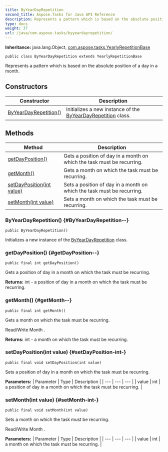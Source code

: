 ```yaml
---
title: ByYearDayRepetition
second_title: Aspose.Tasks for Java API Reference
description: Represents a pattern which is based on the absolute position of a day in a month.
type: docs
weight: 37
url: /java/com.aspose.tasks/byyeardayrepetition/
---
```


**Inheritance:**
java.lang.Object, [com.aspose.tasks.YearlyRepetitionBase](../../com.aspose.tasks/yearlyrepetitionbase)
```
public class ByYearDayRepetition extends YearlyRepetitionBase
```

Represents a pattern which is based on the absolute position of a day in a month.
## Constructors

| Constructor | Description |
| --- | --- |
| [ByYearDayRepetition()](#ByYearDayRepetition--) | Initializes a new instance of the [ByYearDayRepetition](../../com.aspose.tasks/byyeardayrepetition) class. |
## Methods

| Method | Description |
| --- | --- |
| [getDayPosition()](#getDayPosition--) | Gets a position of day in a month on which the task must be recurring. |
| [getMonth()](#getMonth--) | Gets a month on which the task must be recurring. |
| [setDayPosition(int value)](#setDayPosition-int-) | Sets a position of day in a month on which the task must be recurring. |
| [setMonth(int value)](#setMonth-int-) | Sets a month on which the task must be recurring. |
### ByYearDayRepetition() {#ByYearDayRepetition--}
```
public ByYearDayRepetition()
```


Initializes a new instance of the [ByYearDayRepetition](../../com.aspose.tasks/byyeardayrepetition) class.

### getDayPosition() {#getDayPosition--}
```
public final int getDayPosition()
```


Gets a position of day in a month on which the task must be recurring.

**Returns:**
int - a position of day in a month on which the task must be recurring.
### getMonth() {#getMonth--}
```
public final int getMonth()
```


Gets a month on which the task must be recurring.

Read/Write  Month .

**Returns:**
int - a month on which the task must be recurring.
### setDayPosition(int value) {#setDayPosition-int-}
```
public final void setDayPosition(int value)
```


Sets a position of day in a month on which the task must be recurring.

**Parameters:**
| Parameter | Type | Description |
| --- | --- | --- |
| value | int | a position of day in a month on which the task must be recurring. |

### setMonth(int value) {#setMonth-int-}
```
public final void setMonth(int value)
```


Sets a month on which the task must be recurring.

Read/Write  Month .

**Parameters:**
| Parameter | Type | Description |
| --- | --- | --- |
| value | int | a month on which the task must be recurring. |

